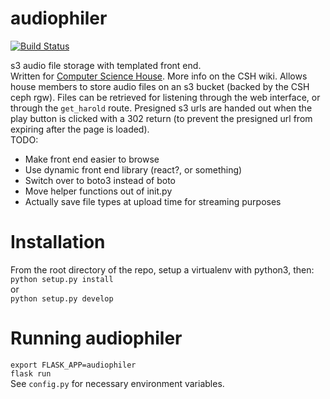 # audiophiler

[![Build Status](https://travis-ci.org/sgreene570/audiophiler.svg?branch=master)](https://travis-ci.org/sgreene570/audiophiler)

s3 audio file storage with templated front end.
<br>
Written for [Computer Science House](https://csh.rit.edu).  More info on the CSH wiki.
Allows house members to store audio files on an s3 bucket (backed by the CSH ceph rgw).
Files can be retrieved for listening through the web interface, or through the <code>get_harold</code> route.
Presigned s3 urls are handed out when the play button is clicked with a 302 return (to prevent the presigned url 
from expiring after the page is loaded).
<br>
TODO:
<br>
* Make front end easier to browse
* Use dynamic front end library (react?, or something)
* Switch over to boto3 instead of boto
* Move helper functions out of init.py
* Actually save file types at upload time for streaming purposes

# Installation
From the root directory of the repo, setup a virtualenv with python3, then:
<br>
<code>python setup.py install</code>
<br>
or
<br>
<code>python setup.py develop</code>
# Running audiophiler
<code>export FLASK_APP=audiophiler</code>
<br>
<code>flask run</code>
<br>
See <code>config.py</code> for necessary environment variables.<br>
